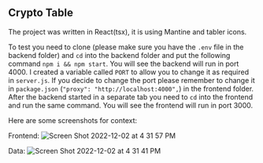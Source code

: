 ## Crypto Table
The project was written in React(tsx), it is using Mantine and tabler icons. 

To test you need to clone (please make sure you have the `.env` file in the backend folder) and `cd` into the backend folder and put the following command `npm i && npm start`. You will see the backend will run in port 4000. 
I created a variable called `PORT` to allow you to change it as required in `server.js`. If you decide to change the port please
remember to change it in `package.json` (`"proxy": "http://localhost:4000",`) in the frontend folder. <br/>
After the backend started in a separate tab you need to `cd` into the frontend and run the same command. You will see the frontend will run in port 3000.

Here are some screenshots for context:

Frontend:
![Screen Shot 2022-12-02 at 4 31 57 PM](https://user-images.githubusercontent.com/16657001/205391734-eb33f8a7-89df-46d5-a40b-16eab2488fc0.png)

Data:
![Screen Shot 2022-12-02 at 4 31 41 PM](https://user-images.githubusercontent.com/16657001/205391755-accd4865-990c-4a5e-aa13-c41538fe8cba.png)
